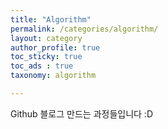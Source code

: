 ```yaml
---
title: "Algorithm"
permalink: /categories/algorithm/
layout: category
author_profile: true
toc_sticky: true
toc_ads : true
taxonomy: algorithm

---
```


Github 블로그 만드는 과정들입니다 :D

